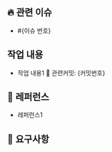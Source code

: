 <!--제목: [타입] 기능명 (#이슈번호)-->

## 🔥 관련 이슈
<!-- 이 PR과 관련된 이슈 번호를 작성합니다. 이슈를 닫을 예정이라면 `#` 앞에 `close`를 붙여주세요.-->
- #{이슈 번호}

## 작업 내용
<!--작업한 내용을 간략하게 적습니다.-->
- 작업 내용1 📍 관련커밋: {커밋번호}

## 📑 레퍼런스
<!--참고한 레퍼런스의 URL을 첨부합니다-->
- 레퍼런스1

## 🙏 요구사항
<!--테스트가 필요하거나 리뷰어들에게 요청하고 싶은 작업을 작성해주세요-->